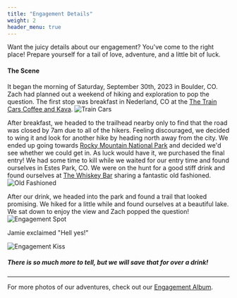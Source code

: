 ```yaml
---
title: "Engagement Details"
weight: 2
header_menu: true
---
```


Want the juicy details about our engagement? You've come to the right place! Prepare yourself for a tail of love, adventure, and a little bit of luck.

#### The Scene
It began the morning of Saturday, September 30th, 2023 in Boulder, CO. Zach had planned out a weekend of hiking and exploration to pop the question. The first stop was breakfast in Nederland, CO at the [The Train Cars Coffee and Kava](http://www.thetraincarscoffee.com/). ![Train Cars](images/jz_train_cars.jpeg)

After breakfast, we headed to the trailhead nearby only to find that the road was closed by 7am due to all of the hikers. Feeling discouraged, we decided to wing it and look for another hike by heading north away from the city. We ended up going towards [Rocky Mountain National Park](https://www.nps.gov/romo/index.htm) and decided we'd see whether we could get in. As luck would have it, we purchased the final entry! We had some time to kill while we waited for our entry time and found ourselves in Estes Park, CO. We were on the hunt for a good stiff drink and found ourselves at [The Whiskey Bar](http://www.stanleyhotel.com/the-whiskey-bar.html) sharing a fantastic old fashioned. ![Old Fashioned](images/jz_old_fashioned.jpeg)

After our drink, we headed into the park and found a trail that looked promising. We hiked for a little while and found ourselves at a beautiful lake. We sat down to enjoy the view and Zach popped the question!
![Engagement Spot](images/jz_engagement_spot.jpeg)

Jamie exclaimed "Hell yes!"

![Engagement Kiss](images/jz_engagement_kiss.jpeg)


##### There is so much more to tell, but we will save that for over a drink!
----
For more photos of our adventures, check out our [Engagement Album](https://photos.app.goo.gl/TDhusofrBFsMMuwT8).